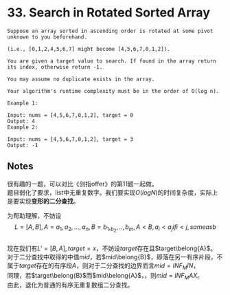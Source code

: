 # 33. Search in Rotated Sorted Array

```
Suppose an array sorted in ascending order is rotated at some pivot unknown to you beforehand.

(i.e., [0,1,2,4,5,6,7] might become [4,5,6,7,0,1,2]).

You are given a target value to search. If found in the array return its index, otherwise return -1.

You may assume no duplicate exists in the array.

Your algorithm's runtime complexity must be in the order of O(log n).

Example 1:

Input: nums = [4,5,6,7,0,1,2], target = 0
Output: 4
Example 2:

Input: nums = [4,5,6,7,0,1,2], target = 3
Output: -1
```

## Notes
很有趣的一题，可以对比《剑指offer》的第11题一起做。  
题目弱化了要求，list中无重复数字。我们要实现$O(logN)$的时间复杂度，实际上是要实现**变形的二分查找**。  

为帮助理解，不妨设
$$L=[A,B],A={a_1,a_2,...,a_n},B={b_1,_b_2,..,b_m}, A<B, a_i<a_j if i<j, same as b$$  
现在我们有$L'=[B,A],target = x$，不妨设$target$存在且$target\belong{A}$。  
对于二分查找中取得的中值$mid$，若$mid\belong{B}$，即落在另一有序片段，不属于$target$存在的有序段$A$，则对于二分查找的边界而言$mid=INF_MIN$，  
同理，若$target\belong{B}$而$mid\belong{A}$，，则$mid=INF_MAX$。  
由此，退化为普通的有序无重复数组二分查找。